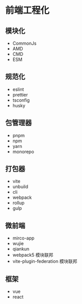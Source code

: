 # 前端工程化

## 模块化

- CommonJs
- AMD
- CMD
- ESM


## 规范化

- eslint
- prettier
- tsconfig
- husky


## 包管理器

- pnpm
- npm
- yarn
- monorepo


## 打包器

- vite
- unbuild
- cli
- webpack
- rollup
- gulp


## 微前端

- mirco-app
- wujie
- qiankun
- webpack5 模块联邦
- vite-plugin-federation 模块联邦


## 框架

- vue
- react
